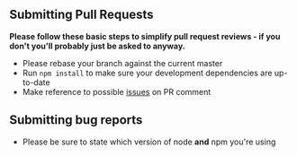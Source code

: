 ## Submitting Pull Requests

**Please follow these basic steps to simplify pull request reviews - if you don't you'll probably just be asked to anyway.**

* Please rebase your branch against the current master
* Run ```npm install``` to make sure your development dependencies are up-to-date
* Make reference to possible [issues](https://github.com/DeviantJS/nativescript-circle-menu/issues) on PR comment

## Submitting bug reports

* Please be sure to state which version of node **and** npm you're using